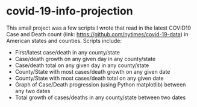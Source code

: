 # covid-19-info-projection

This small project was a few scripts I wrote that read in the latest COVID19 Case and Death count (link: https://github.com/nytimes/covid-19-data) in American states and counties.
Scripts include:
* First/latest case/death in any county/state
* Case/death growth on any given day in any county/state
* Case/death total on any given day in any county/state
* County/State with most cases/death growth on any given date
* County/State with most cases/death total on any given date
* Graph of Case/Death progression (using Python matplotlib) between any two dates
* Total growth of cases/deaths in any county/state between two dates
